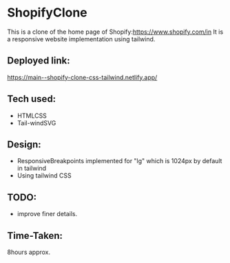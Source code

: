 # ShopifyClone

This is a clone of the home page of Shopify:https://www.shopify.com/in
It is a responsive website implementation using tailwind.

## Deployed link: 
https://main--shopify-clone-css-tailwind.netlify.app/

## Tech used:
- HTMLCSS
- Tail-windSVG

## Design:
- ResponsiveBreakpoints implemented for "lg" which is 1024px by default in tailwind
- Using tailwind CSS

## TODO:
- improve finer details.

## Time-Taken:
8hours approx.
